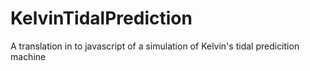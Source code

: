 # KelvinTidalPrediction
A translation in to javascript of a simulation of Kelvin's tidal predicition machine
